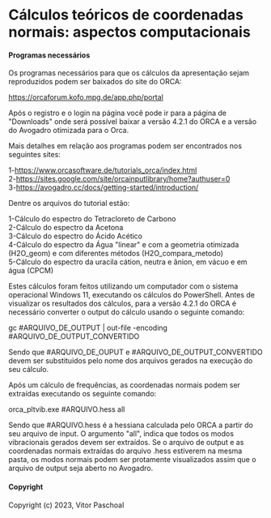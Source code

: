 # Cálculos teóricos de coordenadas normais: aspectos computacionais

#### Programas necessários

Os programas necessários para que os cálculos da apresentação sejam reproduzidos podem ser baixados do site do ORCA:

https://orcaforum.kofo.mpg.de/app.php/portal

Após o registro e o login na página você pode ir para a página de "Downloads" onde será possível baixar a versão 4.2.1 do ORCA e a versão
do Avogadro otimizada para o Orca.

Mais detalhes em relação aos programas podem ser encontrados nos seguintes sites: <br />

1-https://www.orcasoftware.de/tutorials_orca/index.html <br />
2-https://sites.google.com/site/orcainputlibrary/home?authuser=0 <br />
3-https://avogadro.cc/docs/getting-started/introduction/ <br />

Dentre os arquivos do tutorial estão:

1-Cálculo do espectro do Tetracloreto de Carbono <br />
2-Cálculo do espectro da Acetona <br />
3-Cálculo do espectro do Ácido Acético <br />
4-Cálculo do espectro da Água "linear" e com a geometria otimizada (H2O_geom) e com diferentes métodos (H2O_compara_metodo) <br />
5-Cálculo do espectro da uracila cátion, neutra e ânion, em vácuo e em água (CPCM) <br />

Estes cálculos foram feitos utilizando um computador com o sistema operacional Windows 11, executando os cálculos do PowerShell.
Antes de visualizar os resultados dos cálculos, para a versão 4.2.1 do ORCA é necessário converter o output do cálculo usando o seguinte comando:

gc #ARQUIVO_DE_OUTPUT | out-file -encoding #ARQUIVO_DE_OUTPUT_CONVERTIDO
 
Sendo que #ARQUIVO_DE_OUPUT e #ARQUIVO_DE_OUTPUT_CONVERTIDO devem ser substituidos pelo nome dos arquivos gerados na execução do seu cálculo.

Após um cálculo de frequências, as coordenadas normais podem ser extraídas executando os seguinte comando:

orca_pltvib.exe #ARQUIVO.hess all

Sendo que #ARQUIVO.hess é a hessiana calculada pelo ORCA a partir do seu arquivo de input. O argumento "all", indica que todos os modos vibracionais
gerados devem ser extraídos. Se o arquivo de output e as coordenadas normais extraídas do arquivo .hess estiverem na mesma pasta, os modos normais
podem ser protamente visualizados assim que o arquivo de output seja aberto no Avogadro.


#### Copyright

Copyright (c) 2023, Vitor Paschoal

